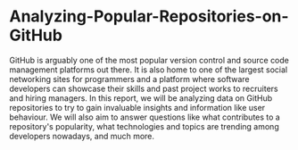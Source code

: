 # Analyzing-Popular-Repositories-on-GitHub
GitHub is arguably one of the most popular version control and source code management platforms out there. It is also home to one of the largest social networking sites for programmers and a platform where software developers can showcase their skills and past project works to recruiters and hiring managers.  In this report, we will be analyzing data on GitHub repositories to try to gain invaluable insights and information like user behaviour. We will also aim to answer questions like what contributes to a repository's popularity, what technologies and topics are trending among developers nowadays, and much more.
